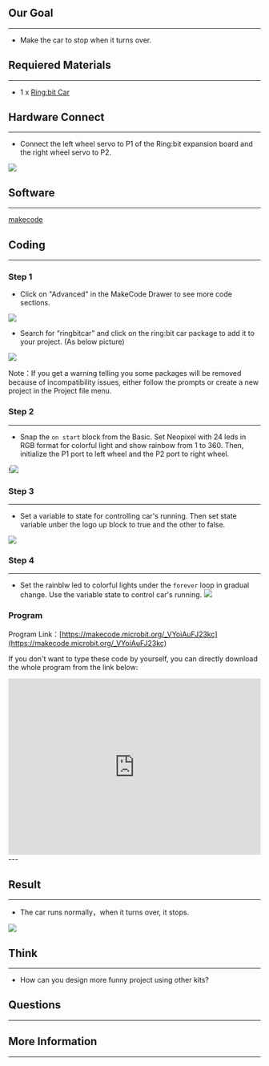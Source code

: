 ## Our Goal
---

- Make the car to stop when it turns over.

## Requiered Materials
---

- 1 x [Ring:bit Car](https://www.elecfreaks.com/estore)

## Hardware Connect
---
- Connect the left wheel servo to P1 of the Ring:bit expansion board and the right wheel servo to P2.

![](https://i.imgur.com/jBVHea8.png)

## Software
---
[makecode](https://makecode.microbit.org/#)
 

## Coding
---
### Step 1
- Click on "Advanced" in the MakeCode Drawer to see more code sections.

![](https://i.imgur.com/2qCyzQ7.png)

- Search for “ringbitcar” and click on the ring:bit car package to add it to your project. (As below picture)

![](https://i.imgur.com/1Wq2Mov.jpg)

Note：If you get a warning telling you some packages will be removed because of incompatibility issues, either follow the prompts or create a new project in the Project file menu.

### Step 2
---
- Snap the `on start` block from the Basic. Set Neopixel with 24 leds in RGB format for colorful light and show rainbow from 1 to 360.
Then, initialize the P1 port to left wheel and the P2 port to right wheel.

!![](https://i.imgur.com/tBTItKu.png)

### Step 3
---
- Set a variable to state for controlling car's running. Then set state variable unber the logo up block to true and the other to false.

![](https://i.imgur.com/wjmku1o.png)

### Step 4
---
- Set the rainblw led to colorful lights under the `forever` loop in gradual change.
Use the variable state to control car's running.
![](https://i.imgur.com/w8SjwwY.png)


### Program

Program Link：[https://makecode.microbit.org/_VYoiAuFJ23kc](https://makecode.microbit.org/_VYoiAuFJ23kc)

If you don't want to type these code by yourself, you can directly download the whole program from the link below:

<div style="position:relative;height:0;padding-bottom:70%;overflow:hidden;"><iframe style="position:absolute;top:0;left:0;width:100%;height:100%;" src="https://makecode.microbit.org/#pub:_VYoiAuFJ23kc" frameborder="0" sandbox="allow-popups allow-forms allow-scripts allow-same-origin"></iframe></div>  
---

## Result
---

- The car runs normally，when it turns over, it stops.

![](https://i.imgur.com/buZmNej.gif)

## Think
---

- How can you design more funny project using other kits?


## Questions
---


## More Information 
---

